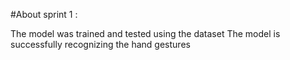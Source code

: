 #About sprint 1 :

The model was trained and tested using the dataset
The model is successfully recognizing the hand gestures
